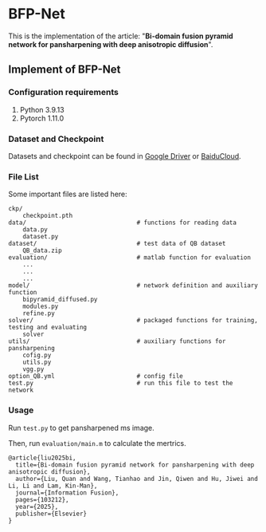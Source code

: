 # BFP-Net
This is the implementation of the article: "**Bi-domain fusion pyramid network for pansharpening with deep anisotropic diffusion**".

## Implement of BFP-Net

### Configuration requirements 

1. Python  3.9.13
2. Pytorch 1.11.0

### Dataset and Checkpoint
Datasets and checkpoint can be found in [Google Driver](https://drive.google.com/drive/folders/1ZeCFPkNf4IlrkIUxoVNNAuK0b25wZ2oh?usp=sharing) or [BaiduCloud](https://pan.baidu.com/s/177x90-aALTWld0pJdw6CBw?pwd=csk2).

### File List
Some important files are listed here:
```
ckp/
    checkpoint.pth
data/                               # functions for reading data
    data.py
    dataset.py
dataset/                            # test data of QB dataset
    QB_data.zip
evaluation/                         # matlab function for evaluation
    ...
    ...
    ...
model/                              # network definition and auxiliary function
    bipyramid_diffused.py
    modules.py
    refine.py
solver/                             # packaged functions for training, testing and evaluating
    solver
utils/                              # auxiliary functions for pansharpening
    cofig.py
    utils.py
    vgg.py
option_QB.yml                       # config file
test.py                             # run this file to test the network
```

### Usage
Run  ``test.py`` to get pansharpened ms image.

Then, run ``evaluation/main.m`` to calculate the mertrics.

```shell
@article{liu2025bi,
  title={Bi-domain fusion pyramid network for pansharpening with deep anisotropic diffusion},
  author={Liu, Quan and Wang, Tianhao and Jin, Qiwen and Hu, Jiwei and Li, Li and Lam, Kin-Man},
  journal={Information Fusion},
  pages={103212},
  year={2025},
  publisher={Elsevier}
}
```
